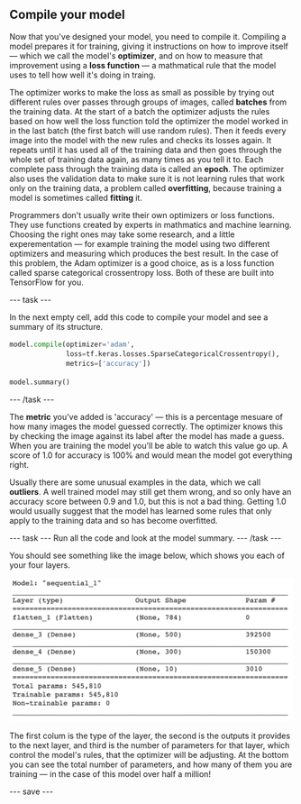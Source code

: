 ## Compile your model

Now that you've designed your model, you need to compile it. Compiling a model prepares it for training, giving it instructions on how to improve itself — which we call the model's **optimizer**, and on how to measure that improvement using a **loss function** — a mathmatical rule that the model uses to tell how well it's doing in traing. 

The optimizer works to make the loss as small as possible by trying out different rules over passes through groups of images, called **batches** from the training data. At the start of a batch the optimizer adjusts the rules based on how well the loss function told the optimizer the model worked in in the last batch (the first batch will use random rules). Then it feeds every image into the model with the new rules and checks its losses again. It repeats until it has used all of the training data and then goes through the whole set of training data again, as many times as you tell it to. Each complete pass through the training data is called an **epoch**. The optimizer also uses the validation data to make sure it is not learning rules that work only on the training data, a problem called **overfitting**, because training a model is sometimes called **fitting** it.

Programmers don't usually write their own optimizers or loss functions. They use functions created by experts in mathmatics and machine learning. Choosing the right ones may take some research, and a little experementation — for example training the model using two different optimizers and measuring which produces the best result. In the case of this problem, the Adam optimizer is a good choice, as is a loss function called sparse categorical crossentropy loss. Both of these are built into TensorFlow for you.

--- task ---

In the next empty cell, add this code to compile your model and see a summary of its structure.

```python
model.compile(optimizer='adam',
              loss=tf.keras.losses.SparseCategoricalCrossentropy(),
              metrics=['accuracy'])

model.summary()
```

--- /task ---

The **metric** you've added is 'accuracy' — this is a percentage mesuare of how many images the model guessed correctly. The optimizer knows this by checking the image against its label after the model has made a guess. When you are training the model you'll be able to watch this value go up. A score of 1.0 for accuracy is 100% and would mean the model got everything right. 

Usually there are some unusual examples in the data, which we call **outliers**. A well trained model may still get them wrong, and so only have an accuracy score between 0.9 and 1.0, but this is not a bad thing. Getting 1.0 would usually suggest that the model has learned some rules that only apply to the training data and so has become overfitted.

--- task ---
Run all the code and look at the model summary.
--- /task ---

You should see something like the image below, which shows you each of your four layers. 

![The summary table produced by model.summary() in the Colab notebook](images/model_summary.png)

The first colum is the type of the layer, the second is the outputs it provides to the next layer, and third is the number of parameters for that layer, which control the model's rules, that the optimizer will be adjusting. At the bottom you can see the total number of parameters, and how many of them you are training — in the case of this model over half a million!

--- save ---